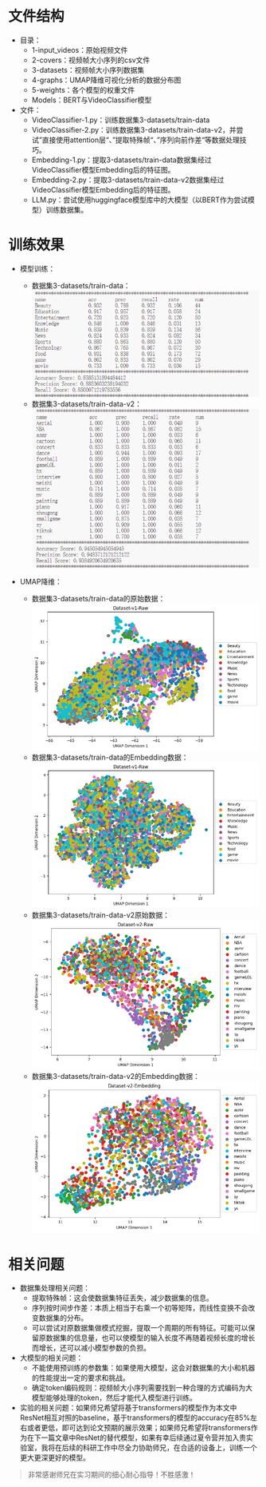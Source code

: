 # 文件结构

- 目录：
  - 1-input_videos：原始视频文件
  - 2-covers：视频帧大小序列的csv文件
  - 3-datasets：视频帧大小序列数据集
  - 4-graphs：UMAP降维可视化分析的数据分布图
  - 5-weights：各个模型的权重文件
  - Models：BERT与VideoClassifier模型
- 文件：
  - VideoClassifier-1.py：训练数据集3-datasets/train-data
  - VideoClassifier-2.py：训练数据集3-datasets/train-data-v2，并尝试”直接使用attention层“、”提取特殊帧“、”序列向前作差“等数据处理技巧。
  - Embedding-1.py：提取3-datasets/train-data数据集经过VideoClassifier模型Embedding后的特征图。
  - Embedding-2.py：提取3-datasets/train-data-v2数据集经过VideoClassifier模型Embedding后的特征图。
  - LLM.py：尝试使用huggingface模型库中的大模型（以BERT作为尝试模型）训练数据集。

# 训练效果

- 模型训练：
  - 数据集3-datasets/train-data：![model-1](4-graphs\data-1.png)
  - 数据集3-datasets/train-data-v2：![model-1](4-graphs\data-2.png)

- UMAP降维：
  - 数据集3-datasets/train-data的原始数据：![1.v1-raw](4-graphs\1.v1-raw.png)
  - 数据集3-datasets/train-data的Embedding数据：![2.v1-embedding](4-graphs\2.v1-embedding.png)
  - 数据集3-datasets/train-data-v2原始数据：![3.v2-raw](4-graphs\3.v2-raw.png)
  - 数据集3-datasets/train-data-v2的Embedding数据：![4.v2-embedding](4-graphs\4.v2-embedding.png)

# 相关问题

- 数据集处理相关问题：
  - 提取特殊帧：这会使数据集特征丢失，减少数据集的信息。
  - 序列按时间步作差：本质上相当于右乘一个初等矩阵，而线性变换不会改变数据集的分布。
  - 可以尝试对原数据集做模式挖掘，提取一个周期的所有特征。可能可以保留原数据集的信息量，也可以使模型的输入长度不再随着视频长度的增长而增长，还可以减小模型参数的负担。
- 大模型的相关问题：
  - 不能使用预训练的参数集：如果使用大模型，这会对数据集的大小和机器的性能提出一定的要求和挑战。
  - 确定token编码规则：视频帧大小序列需要找到一种合理的方式编码为大模型能够处理的token，然后才能代入模型进行训练。
- 实验的相关问题：如果师兄希望将基于transformers的模型作为本文中ResNet相互对照的baseline，基于transformers的模型的accuracy在85%左右或者更低，即可达到论文预期的展示效果；如果师兄希望将transformers作为在下一篇文章中ResNet的替代模型，如果有幸后续通过夏令营并加入贵实验室，我将在后续的科研工作中尽全力协助师兄，在合适的设备上，训练一个更大更深更好的模型。

> 非常感谢师兄在实习期间的细心耐心指导！不胜感激！

